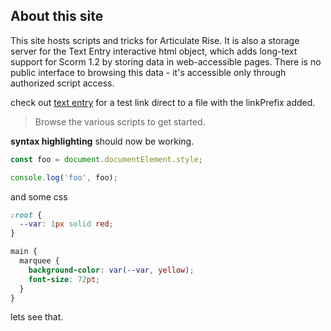 ## About this site

This site hosts scripts and tricks for Articulate Rise. It is also a storage server for the Text Entry interactive html object, which adds long-text support for Scorm 1.2 by storing data in web-accessible pages. There is no public interface to browsing this data - it's accessible only through authorized script access.

check out [text entry](file2.xml) for a test link direct to a file with the linkPrefix added.

> Browse the various scripts to get started.

**syntax highlighting** should now be working.

```js
const foo = document.documentElement.style;

console.log('foo', foo);
```

and some css

```css
:root {
  --var: 1px solid red;
}

main {
  marquee {
    background-color: var(--var, yellow);
    font-size: 72pt;
  }
}
```

lets see that.